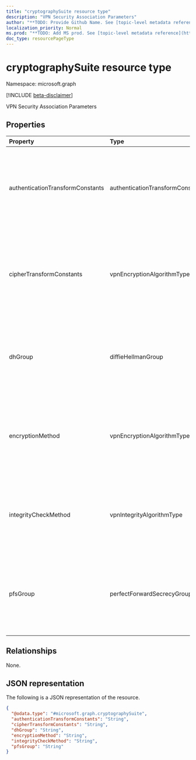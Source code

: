 ```yaml
---
title: "cryptographySuite resource type"
description: "VPN Security Association Parameters"
author: "**TODO: Provide Github Name. See [topic-level metadata reference](https://msgo.azurewebsites.net/add/document/guidelines/metadata.html#topic-level-metadata)**"
localization_priority: Normal
ms.prod: "**TODO: Add MS prod. See [topic-level metadata reference](https://msgo.azurewebsites.net/add/document/guidelines/metadata.html#topic-level-metadata)**"
doc_type: resourcePageType
---
```


# cryptographySuite resource type

Namespace: microsoft.graph

[!INCLUDE [beta-disclaimer](../../includes/beta-disclaimer.md)]

VPN Security Association Parameters

## Properties
|Property|Type|Description|
|:---|:---|:---|
|authenticationTransformConstants|authenticationTransformConstant|Authentication Transform Constants. Possible values are: `md5_96`, `sha1_96`, `sha_256_128`, `aes128Gcm`, `aes192Gcm`, `aes256Gcm`.|
|cipherTransformConstants|vpnEncryptionAlgorithmType|Cipher Transform Constants. Possible values are: `aes256`, `des`, `tripleDes`, `aes128`, `aes128Gcm`, `aes256Gcm`, `aes192`, `aes192Gcm`.|
|dhGroup|diffieHellmanGroup|Diffie Hellman Group. Possible values are: `group1`, `group2`, `group14`, `ecp256`, `ecp384`, `group24`.|
|encryptionMethod|vpnEncryptionAlgorithmType|Encryption Method. Possible values are: `aes256`, `des`, `tripleDes`, `aes128`, `aes128Gcm`, `aes256Gcm`, `aes192`, `aes192Gcm`.|
|integrityCheckMethod|vpnIntegrityAlgorithmType|Integrity Check Method. Possible values are: `sha2_256`, `sha1_96`, `sha1_160`, `sha2_384`, `sha2_512`, `md5`.|
|pfsGroup|perfectForwardSecrecyGroup|Perfect Forward Secrecy Group. Possible values are: `pfs1`, `pfs2`, `pfs2048`, `ecp256`, `ecp384`, `pfsMM`, `pfs24`.|

## Relationships
None.

## JSON representation
The following is a JSON representation of the resource.
<!-- {
  "blockType": "resource",
  "@odata.type": "microsoft.graph.cryptographySuite"
}
-->
``` json
{
  "@odata.type": "#microsoft.graph.cryptographySuite",
  "authenticationTransformConstants": "String",
  "cipherTransformConstants": "String",
  "dhGroup": "String",
  "encryptionMethod": "String",
  "integrityCheckMethod": "String",
  "pfsGroup": "String"
}
```


